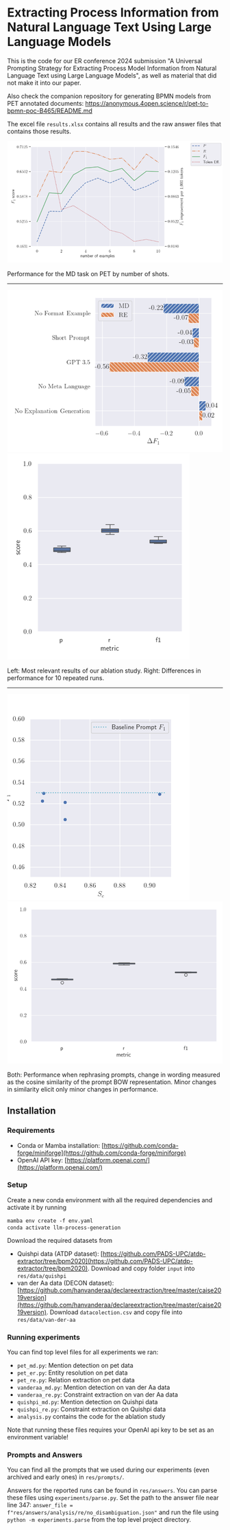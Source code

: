 # Extracting Process Information from Natural Language Text Using Large Language Models

This is the code for our ER conference 2024 submission "A Universal Prompting Strategy for Extracting Process Model Information from Natural Language Text using Large Language Models", as well as material that did not make it into our paper.

Also check the companion repository for generating BPMN models from PET annotated documents: https://anonymous.4open.science/r/pet-to-bpmn-poc-B465/README.md

The excel file `results.xlsx` contains all results and the raw answer files that contains those results.

![Ablation study results](figures/ablation/num_shots.png)

Performance for the MD task on PET by number of shots.

---

![Ablation study results](figures/ablation/bar.png)
![Ablation study results](figures/ablation/stochasticity.png)

Left: Most relevant results of our ablation study. Right: Differences in performance for 10 repeated runs. 

---

![Ablation study results](figures/ablation/stochasticity_scatter.png)
![Ablation study results](figures/ablation/stochasticity_changes.png)

Both: Performance when rephrasing prompts, change in wording measured as the cosine similarity of the prompt BOW representation. Minor changes in similarity elicit only minor changes in performance. 


## Installation

### Requirements

- Conda or Mamba installation: [https://github.com/conda-forge/miniforge](https://github.com/conda-forge/miniforge)
- OpenAI API key: [https://platform.openai.com/](https://platform.openai.com/)

### Setup

Create a new conda environment with all the required dependencies and activate it by running

```shell
mamba env create -f env.yaml
conda activate llm-process-generation
```

Download the required datasets from 

- Quishpi data (ATDP dataset): [https://github.com/PADS-UPC/atdp-extractor/tree/bpm2020](https://github.com/PADS-UPC/atdp-extractor/tree/bpm2020). Download and copy folder `input` into `res/data/quishpi`
- van der Aa data (DECON dataset): [https://github.com/hanvanderaa/declareextraction/tree/master/caise2019version](https://github.com/hanvanderaa/declareextraction/tree/master/caise2019version). Download `datacolection.csv` and copy file into `res/data/van-der-aa`

### Running experiments

You can find top level files for all experiments we ran:

- `pet_md.py`: Mention detection on pet data
- `pet_er.py`: Entity resolution on pet data
- `pet_re.py`: Relation extraction on pet data
- `vanderaa_md.py`: Mention detection on van der Aa data
- `vanderaa_re.py`: Constraint extraction on van der Aa data
- `quishpi_md.py`: Mention detection on Quishpi data
- `quishpi_re.py`: Constraint extraction on Quishpi data
- `analysis.py` contains the code for the ablation study

Note that running these files requires your OpenAI api key to be set as an environment variable!

### Prompts and Answers

You can find all the prompts that we used during our experiments (even archived and early ones) in `res/prompts/`.

Answers for the reported runs can be found in `res/answers`. You can parse these files using `experiments/parse.py`.
Set the path to the answer file near line 347: `answer_file = f"res/answers/analysis/re/no_disambiguation.json"`
and run the file using `python -m experiments.parse` from the top level project directory.